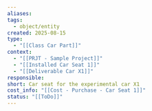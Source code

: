 ```yaml
---
aliases:
tags:
  - object/entity
created: 2025-08-15
type:
  - "[[Class Car Part]]"
context:
  - "[[PRJT - Sample Project]]"
  - "[[Installed Car Seat 1]]"
  - "[[Deliverable Car X1]]"
responsible:
short: Car seat for the experimental car X1
cost_info: "[[Cost - Purchase - Car Seat 1]]"
status: "[[ToDo]]"
---
```



